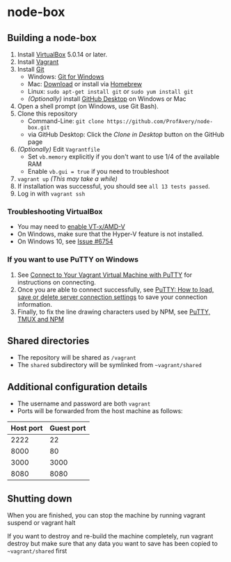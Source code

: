 # node-box

## Building a node-box

1. Install [VirtualBox](https://www.virtualbox.org/) 5.0.14 or later.
2. Install [Vagrant](http://www.vagrantup.com/)
3. Install [Git](http://git-scm.com/)
    - Windows: [Git for Windows](https://git-for-windows.github.io/)
    - Mac: [Download](https://git-scm.com/download/mac) or install via [Homebrew](http://brew.sh/)
    - Linux: `sudo apt-get install git` or `sudo yum install git`
    - *(Optionally)* install [GitHub Desktop](https://desktop.github.com/) on Windows or Mac
4. Open a shell prompt (on Windows, use Git Bash).
5. Clone this repository
    - Command-Line: `git clone https://github.com/ProfAvery/node-box.git`
    - via GitHub Desktop: Click the *Clone in Desktop* button on the GitHub page
6. *(Optionally)* Edit `Vagrantfile`
    - Set `vb.memory` explicitly if you don't want to use 1/4 of the available RAM
    - Enable `vb.gui = true` if you need to troubleshoot
7. `vagrant up` *(This may take a while)*
8. If installation was successful, you should see `all 13 tests passed`.
9. Log in with `vagrant ssh`


### Troubleshooting VirtualBox
- You may need to [enable VT-x/AMD-V](http://www.howtogeek.com/213795/how-to-enable-intel-vt-x-in-your-computers-bios-or-uefi-firmware/)
- On Windows, make sure that the Hyper-V feature is not installed.
- On Windows 10, see [Issue #6754](https://github.com/mitchellh/vagrant/issues/6754)

### If you want to use PuTTY on Windows

1. See
[Connect to Your Vagrant Virtual Machine with PuTTY](https://github.com/Varying-Vagrant-Vagrants/VVV/wiki/Connect-to-Your-Vagrant-Virtual-Machine-with-PuTTY)
for instructions on connecting.
2. Once you are able to connect successfully, see
[PuTTY: How to load, save or delete server connection settings](http://kb.site5.com/shell-access-ssh/putty-how-to-load-save-or-delete-server-connection-settings/)
to save your connection information.
3. Finally, to fix the line drawing characters used by NPM, see
[PuTTY, TMUX and NPM](http://curiouslynerdy.com/2013/09/putty-tmux-and-npm/)

## Shared directories

- The repository will be shared as `/vagrant`
- The `shared` subdirectory will be symlinked from `~vagrant/shared`

## Additional configuration details
- The username and password are both `vagrant`
- Ports will be forwarded from the host machine as follows:

Host port | Guest port
--------- | ----------
2222      | 22
8000      | 80
3000      | 3000
8080      | 8080

## Shutting down

When you are finished, you can stop the machine by running
    vagrant suspend
or
    vagrant halt
    
If you want to destroy and re-build the machine completely, run
    vagrant destroy
but make sure that any data you want to save has been copied to `~vagrant/shared` first
